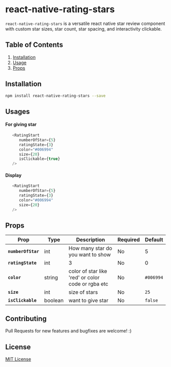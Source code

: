 # react-native-rating-stars

`react-native-rating-stars` is a versatile react native star review component with custom star sizes, star count, star spacing, and interactivity clickable.

## Table of Contents

1. [Installation](#installation)
2. [Usage](#usage)
5. [Props](#props)

## Installation

```sh
npm install react-native-rating-stars --save
```

## Usages

#### For giving star

```js
   <RatingStart
      numberOfStar={5}
      ratingState={3}
      color="#006994"
      size={20}
      isClickable={true}
   />
```

#### Display

```js
   <RatingStart
      numberOfStar={5}
      ratingState={3}
      color="#006994"
      size={20}
   />
```

## Props

| Prop | Type | Description | Required | Default |
|---|---|---|---|---|
|**`numberOfStar`**| int | How many star do you want to show |No|5|
|**`ratingState`**|int| 3 |No|0|
|**`color`**| string |color of star like 'red' or color code or rgba etc |No|`#006994`|
|**`size`**|int|size of stars|No|`25`|
|**`isClickable`**|boolean|want to give star|No|`false`|

## Contributing

Pull Requests for new features and bugfixes are welcome! :)

## License

[MIT License](http://opensource.org/licenses/mit-license.html)
